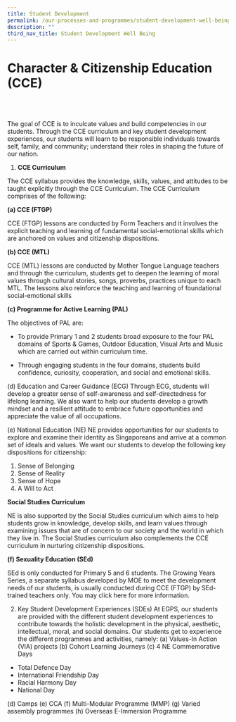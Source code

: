 ```yaml
---
title: Student Development
permalink: /our-processes-and-programmes/student-development-well-being/student-development/
description: ""
third_nav_title: Student Development Well Being
---
```

# **Character &amp; Citizenship Education (CCE)**

<br>
<br>

The goal of CCE is to inculcate values and build competencies in our students. Through the CCE curriculum and key student development experiences, our students will learn to be responsible individuals towards self, family, and community; understand their roles in shaping the future of our nation. 

1.	**CCE Curriculum**

The CCE syllabus provides the knowledge, skills, values, and attitudes to be taught explicitly through the CCE Curriculum. The CCE Curriculum comprises of the following:

**(a)	CCE (FTGP)**

CCE (FTGP) lessons are conducted by Form Teachers and it involves the explicit teaching and learning of fundamental social-emotional skills which are anchored on values and citizenship dispositions. 

**(b)	CCE (MTL)**

CCE (MTL) lessons are conducted by Mother Tongue Language teachers and  through the curriculum, students get to deepen the learning of moral values through cultural stories, songs, proverbs, practices unique to each MTL. The lessons also reinforce the teaching and learning of foundational social-emotional skills

**(c)	Programme for Active Learning (PAL)**

The objectives of PAL are:

-	To provide Primary 1 and 2 students broad exposure to the four PAL domains of Sports &amp; Games, Outdoor Education, Visual Arts and Music which are carried out within curriculum time.

-	Through engaging students in the four domains, students build confidence, curiosity, cooperation, and social and emotional skills.


(d)	Education and Career Guidance (ECG)
Through ECG, students will develop a greater sense of self-awareness and self-directedness for lifelong learning. We also want to help our students develop a growth mindset and a resilient attitude to embrace future opportunities and appreciate the value of all occupations.

(e)	National Education (NE)
NE provides opportunities for our students to explore and examine their identity as Singaporeans and arrive at a common set of ideals and values. We want our students to develop the following key dispositions for citizenship:

1)	Sense of Belonging
2)	Sense of Reality
3)	Sense of Hope
4)	A Will to Act

**Social Studies Curriculum**

NE is also supported by the Social Studies curriculum which aims to help students grow in knowledge, develop skills, and learn values through examining issues that are of concern to our society and the world in which they live in. The Social Studies curriculum also complements the CCE curriculum in nurturing citizenship dispositions.

**(f)	Sexuality Education (SEd)**

SEd is only conducted for Primary 5 and 6 students. The Growing Years Series, a separate syllabus developed by MOE to meet the development needs of our students, is usually conducted during CCE (FTGP) by SEd-trained teachers only. You may click here for more information.

2.	Key Student Development Experiences (SDEs)
At EGPS, our students are provided with the different student development experiences to contribute towards the holistic development in the physical, aesthetic, intellectual, moral, and social domains. Our students get to experience the different programmes and activities, namely:
(a)	Values-In Action (VIA) projects
(b)	Cohort Learning Journeys
(c)	4 NE Commemorative Days

- Total Defence Day
- International Friendship Day
- Racial Harmony Day
- National Day 

(d)	Camps 
(e)	CCA 
(f)	Multi-Modular Programme (MMP)
(g)	Varied assembly programmes
(h)	Overseas E-Immersion Programme